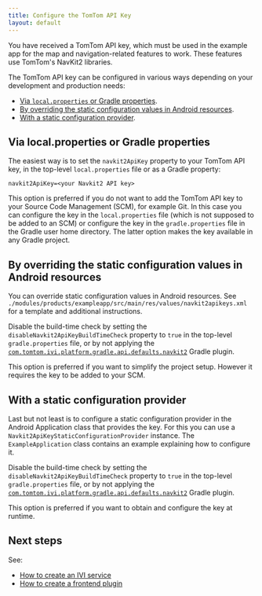 ```yaml
---
title: Configure the TomTom API Key
layout: default
---
```


You have received a TomTom API key, which must be used in the example app for the map and
navigation-related features to work. These features use TomTom's NavKit2 libraries.

The TomTom API key can be configured in various ways depending on your development and production
needs:

- [Via `local.properties` or Gradle properties](#via-localproperties-or-gradle-properties).
- [By overriding the static configuration values in Android resources](#by-overriding-the-static-configuration-values-in-android-resources).
- [With a static configuration provider](#with-a-static-configuration-provider).

## Via local.properties or Gradle properties

The easiest way is to set the `navkit2ApiKey` property to your TomTom API key,
in the top-level `local.properties` file or as a Gradle property:

`navkit2ApiKey=<your Navkit2 API key>`

This option is preferred if you do not want to add the TomTom API key to your Source Code Management
(SCM), for example Git. In this case you can configure the key in the `local.properties` file (which
is not supposed to be added to an SCM) or configure the key in the `gradle.properties` file in the
Gradle user home directory. The latter option makes the key available in any Gradle project.

## By overriding the static configuration values in Android resources

You can override static configuration values in Android resources. See
`./modules/products/exampleapp/src/main/res/values/navkit2apikeys.xml` for a template and additional
instructions.

Disable the build-time check by setting the `disableNavkit2ApiKeyBuildTimeCheck` property to `true`
in the top-level `gradle.properties` file, or by not applying the
[`com.tomtom.ivi.platform.gradle.api.defaults.navkit2`](TTIVI_INDIGO_GRADLEPLUGINS_API) Gradle
plugin.

This option is preferred if you want to simplify the project setup. However it requires the key to
be added to your SCM.

## With a static configuration provider

Last but not least is to configure a static configuration provider in the Android Application class
that provides the key. For this you can use a `Navkit2ApiKeyStaticConfigurationProvider` instance.
The `ExampleApplication` class contains an example explaining how to configure it.

Disable the build-time check by setting the `disableNavkit2ApiKeyBuildTimeCheck` property to `true`
in the top-level `gradle.properties` file, or by not applying the
[`com.tomtom.ivi.platform.gradle.api.defaults.navkit2`](TTIVI_INDIGO_GRADLEPLUGINS_API) Gradle 
plugin.

This option is preferred if you want to obtain and configure the key at runtime.

## Next steps

See:

- [How to create an IVI service](/indigo/documentation/tutorials-and-examples/basics/create-an-ivi-service)
- [How to create a frontend plugin](/indigo/documentation/tutorials-and-examples/basics/create-a-frontend-plugin)

